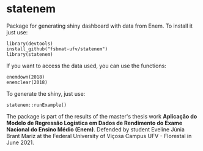 # statenem

Package for generating shiny dashboard with data from Enem. To install it just use:

```{r}
library(devtools)
install_github("fsbmat-ufv/statenem")
library(statenem)
```

If you want to access the data used, you can use the functions:

```{r}
enemdown(2018)
enemclear(2018)
```
To generate the shiny, just use:

```{r}
statenem::runExample()
```

The package is part of the results of the master's thesis work **Aplicação do Modelo de Regressão Logística em Dados de Rendimento do Exame Nacional do Ensino Médio (Enem)**. Defended by student Eveline Júnia Brant Mariz at the Federal University of Viçosa Campus UFV - Florestal in June 2021.

